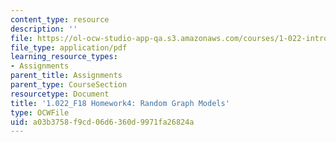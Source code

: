 ```yaml
---
content_type: resource
description: ''
file: https://ol-ocw-studio-app-qa.s3.amazonaws.com/courses/1-022-introduction-to-network-models-fall-2018/a03b3758f9cd06d6360d9971fa26824a_MIT1_022F18_Homework4.pdf
file_type: application/pdf
learning_resource_types:
- Assignments
parent_title: Assignments
parent_type: CourseSection
resourcetype: Document
title: '1.022_F18 Homework4: Random Graph Models'
type: OCWFile
uid: a03b3758-f9cd-06d6-360d-9971fa26824a
---
```

